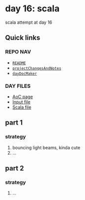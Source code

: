 # day 16: scala
scala attempt at day 16
## Quick links
### REPO NAV
* [`README`](./README.md)
* [`projectChangesAndNotes`](./projectChangesAndNotes.md)
* [`dayDocMaker`](./dayDocMaker.md)
### DAY FILES
* [AoC page](https://adventofcode.com/2023/day/16)
* [Input file](https://adventofcode.com/2023/day/16/input)
* [Scala file](../../src/main/scala/day16.scala)
## part 1
### strategy
1. bouncing light beams, kinda cute
2. ...
## part 2
### strategy
1. ...
